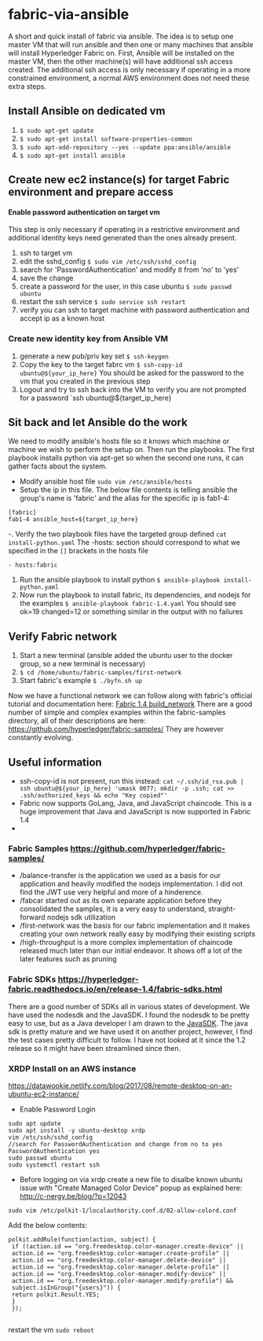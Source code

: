 # fabric-via-ansible
A short and quick install of fabric via ansible. The idea is to setup one master VM that will run ansible and then one or many machines that ansible will install Hyperledger Fabric on. First, Ansible will be installed on the master VM, then the other machine(s) will have additional ssh access created. The additional ssh access is only necessary if operating in a more constrained environment, a normal AWS environment does not need these extra steps.

## Install Ansible on dedicated vm
1. `$ sudo apt-get update`
1. `$ sudo apt-get install software-properties-common`
1. `$ sudo apt-add-repository --yes --update ppa:ansible/ansible`
1. `$ sudo apt-get install ansible`

## Create new ec2 instance(s) for target Fabric environment and prepare access

#### Enable password authentication on target vm
This step is only necessary if operating in a restrictive environment and additional identity keys need generated than the ones already present. 
  1. ssh to target vm
  1. edit the sshd_config `$ sudo vim /etc/ssh/sshd_config`
  1. search for 'PasswordAuthentication' and modify it from 'no' to 'yes' 
  1. save the change
  1. create a password for the user, in this case ubuntu `$ sudo passwd ubuntu`
  1. restart the ssh service `$ sudo service ssh restart`
  1. verify you can ssh to target machine with password authentication and accept ip as a known host

### Create new identity key from Ansible VM
1. generate a new pub/priv key set `$ ssh-keygen`
1. Copy the key to the target fabrc vm `$ ssh-copy-id ubuntu@${your_ip_here}`
You should be asked for the password to the vm that you created in the previous step
1. Logout and try to ssh back into the VM to verify you are not prompted for a password `ssh ubuntu@${target_ip_here}


## Sit back and let Ansible do the work
We need to modify ansible's hosts file so it knows which machine or machine we wish to perform the setup on. Then run the playbooks. The first playbook installs python via apt-get so when the second one runs, it can gather facts about the system.

- Modify ansible host file `sudo vim /etc/ansible/hosts`
- Setup the ip in this file. The below file contents is telling ansible the group's name is 'fabric' and the alias for the specific ip is fab1-4: 

```
[fabric]
fab1-4 ansible_host=${target_ip_here}
```
-. Verify the two playbook files have the targeted group defined `cat install-python.yaml` The -hosts: section should correspond to what we specified in the `[]` brackets in the hosts file 
```
- hosts:fabric
```
1. Run the ansible playbook to install python `$ ansible-playbook install-python.yaml`
1. Now run the playbook to install fabric, its dependencies, and nodejs for the examples `$ ansible-playbook fabric-1.4.yaml` You should see ok=19 changed=12 or something similar in the output with no failures

## Verify Fabric network
1. Start a new terminal (ansible added the ubuntu user to the docker group, so a new terminal is necessary)
1. `$ cd /home/ubuntu/fabric-samples/first-network`
1. Start fabric's example `$ ./byfn.sh up`

Now we have a functional network we can follow along with fabric's official tutorial and documentation here: [Fabric 1.4 build_network](https://hyperledger-fabric.readthedocs.io/en/release-1.4/build_network.html)
There are a good number of simple and complex examples within the fabric-samples directory, all of their descriptions are here: https://github.com/hyperledger/fabric-samples/ They are however constantly evolving.


## Useful information
- ssh-copy-id is not present, run this instead: `cat ~/.ssh/id_rsa.pub | ssh ubuntu@${your_ip_here} 'umask 0077; mkdir -p .ssh; cat >> .ssh/authorized_keys && echo "Key copied"'`   
- Fabric now supports GoLang, Java, and JavaScript chaincode. This is a huge improvement that Java and JavaScript is now supported in Fabric 1.4
- 
### Fabric Samples https://github.com/hyperledger/fabric-samples/
- /balance-transfer is the application we used as a basis for our application and heavily modified the nodejs implementation. I did not find the JWT use very helpful and more of a hinderence.
- /fabcar started out as its own separate application before they consolidated the samples, it is a very easy to understand, straight-forward nodejs sdk utilization
- /first-network was the basis for our fabric implementation and it makes creating your own network really easy by modifying their existing scripts
- /high-throughput is a more complex implementation of chaincode released much later than our initial endeavor. It shows off a lot of the later features such as pruning

### Fabric SDKs https://hyperledger-fabric.readthedocs.io/en/release-1.4/fabric-sdks.html 
There are a good number of SDKs all in various states of development. We have used the nodesdk and the JavaSDK. I found the nodesdk to be pretty easy to use, but as a Java developer I am drawn to the [JavaSDK](https://github.com/hyperledger/fabric-sdk-java).  The java sdk is pretty mature and we have used it on another project, however, I find the test cases pretty difficult to follow. I have not looked at it since the 1.2 release so it might have been streamlined since then.

### XRDP Install on an AWS instance
https://datawookie.netlify.com/blog/2017/08/remote-desktop-on-an-ubuntu-ec2-instance/
- Enable Password Login
```
sudo apt update
sudo apt install -y ubuntu-desktop xrdp
vim /etc/ssh/sshd_config
//search for PasswordAuthentication and change from no to yes
PasswordAuthentication yes
sudo passwd ubuntu
sudo systemctl restart ssh

```
- Before logging on via xrdp create a new file to disalbe known ubuntu issue with "Create Managed Color Device" popup as explained here: http://c-nergy.be/blog/?p=12043
```
sudo vim /etc/polkit-1/localauthority.conf.d/02-allow-colord.conf
```
Add the below contents:
```
polkit.addRule(function(action, subject) {
 if ((action.id == "org.freedesktop.color-manager.create-device" ||
 action.id == "org.freedesktop.color-manager.create-profile" ||
 action.id == "org.freedesktop.color-manager.delete-device" ||
 action.id == "org.freedesktop.color-manager.delete-profile" ||
 action.id == "org.freedesktop.color-manager.modify-device" ||
 action.id == "org.freedesktop.color-manager.modify-profile") &&
 subject.isInGroup("{users}")) {
 return polkit.Result.YES;
 }
 });
 
```
restart the vm
`sudo reboot`
